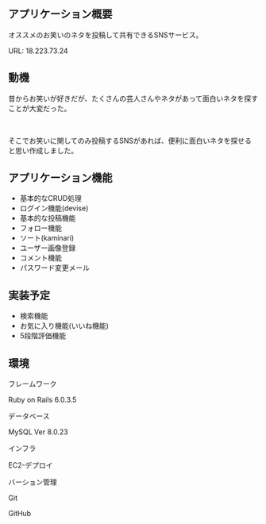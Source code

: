<h2>アプリケーション概要</h2>

<p>オススメのお笑いのネタを投稿して共有できるSNSサービス。</p>

<p>URL: 18.223.73.24</p>
<h2>動機</h2>

<p>昔からお笑いが好きだが、たくさんの芸人さんやネタがあって面白いネタを探すことが大変だった。</p><br>
<p>そこでお笑いに関してのみ投稿するSNSがあれば、便利に面白いネタを探せると思い作成しました。</p>

<h2>アプリケーション機能</h2>
<ul>
  <li>基本的なCRUD処理</li>
  <li>ログイン機能(devise)</li>
  <li>基本的な投稿機能</li>
  <li>フォロー機能</li>
  <li>ソート(kaminari)</li>
  <li>ユーザー画像登録</li>
  <li>コメント機能</li>
  <li>パスワード変更メール</li>
</ul>

<h2>実装予定</h2>
<ul>
  <li>検索機能</li>
  <li>お気に入り機能(いいね機能)</li>
  <li>5段階評価機能</li>
</ul>
<h2>環境</h2>
<p>フレームワーク</p>
<p>Ruby on Rails 6.0.3.5</p>

<p>データベース</p>

<p>MySQL Ver 8.0.23</p>

<p>インフラ</p>

<p>EC2-デプロイ</p>

<p>バーション管理</p>

<p>Git</p>
<p>GitHub</p>
